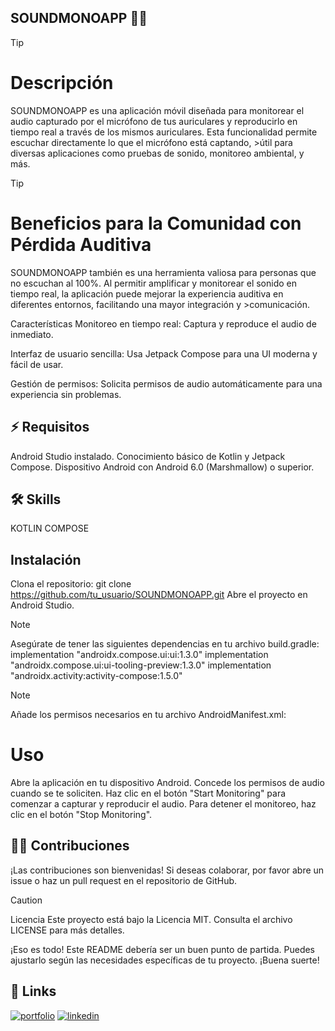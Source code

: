 ##                    SOUNDMONOAPP 👩‍💻

>[!Tip]
># Descripción
>SOUNDMONOAPP es una aplicación móvil diseñada para monitorear el audio capturado por el micrófono de tus auriculares y reproducirlo en tiempo real a través de los mismos auriculares. Esta funcionalidad permite escuchar directamente lo que el micrófono está captando, >útil para diversas aplicaciones como pruebas de sonido, monitoreo ambiental, y más.

>[!Tip]
># Beneficios para la Comunidad con Pérdida Auditiva
>SOUNDMONOAPP también es una herramienta valiosa para personas que no escuchan al 100%. Al permitir amplificar y monitorear el sonido en tiempo real, la aplicación puede mejorar la experiencia auditiva en diferentes entornos, facilitando una mayor integración y >comunicación.

Características
Monitoreo en tiempo real: Captura y reproduce el audio de inmediato.

Interfaz de usuario sencilla: Usa Jetpack Compose para una UI moderna y fácil de usar.

Gestión de permisos: Solicita permisos de audio automáticamente para una experiencia sin problemas.

## ⚡️ Requisitos
Android Studio instalado.
Conocimiento básico de Kotlin y Jetpack Compose.
Dispositivo Android con Android 6.0 (Marshmallow) o superior.

## 🛠 Skills
KOTLIN COMPOSE

## Instalación
Clona el repositorio:
git clone https://github.com/tu_usuario/SOUNDMONOAPP.git
Abre el proyecto en Android Studio.

>[!NOTE]
>Asegúrate de tener las siguientes dependencias en tu archivo build.gradle:
>implementation "androidx.compose.ui:ui:1.3.0"
>implementation "androidx.compose.ui:ui-tooling-preview:1.3.0"
>implementation "androidx.activity:activity-compose:1.5.0"


> [!NOTE]
>Añade los permisos necesarios en tu archivo AndroidManifest.xml:
><uses-permission android:name="android.permission.RECORD_AUDIO"/>
><uses-permission android:name="android.permission.MODIFY_AUDIO_SETTINGS"/>

# Uso
Abre la aplicación en tu dispositivo Android.
Concede los permisos de audio cuando se te soliciten.
Haz clic en el botón "Start Monitoring" para comenzar a capturar y reproducir el audio.
Para detener el monitoreo, haz clic en el botón "Stop Monitoring".



## 👯‍♀️ Contribuciones
¡Las contribuciones son bienvenidas! Si deseas colaborar, por favor abre un issue o haz un pull request en el repositorio de GitHub.

>[!Caution]
>Licencia
>Este proyecto está bajo la Licencia MIT. Consulta el archivo LICENSE para más detalles.

¡Eso es todo! Este README debería ser un buen punto de partida. Puedes ajustarlo según las necesidades específicas de tu proyecto. ¡Buena suerte!


## 🔗 Links
[![portfolio](https://img.shields.io/badge/my_portfolio-000?style=for-the-badge&logo=ko-fi&logoColor=white)](https://github.com/gcapuccia)
[![linkedin](https://img.shields.io/badge/linkedin-0A66C2?style=for-the-badge&logo=linkedin&logoColor=white)](www.linkedin.com/in/guido-capucciati)


